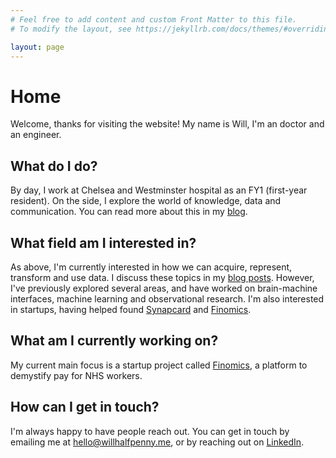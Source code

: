 ```yaml
---
# Feel free to add content and custom Front Matter to this file.
# To modify the layout, see https://jekyllrb.com/docs/themes/#overriding-theme-defaults

layout: page
---
```


# Home

Welcome, thanks for visiting the website! My name is Will, I'm an doctor and an engineer.

## What do I do?

By day, I work at Chelsea and Westminster hospital as an FY1 (first-year resident). On the side, I explore the world of knowledge, data and communication. You can read more about this in my [blog](/blog).

## What field am I interested in?

As above, I'm currently interested in how we can acquire, represent, transform and use data. I discuss these topics in my [blog posts](/blog). However, I've previously explored several areas, and have worked on brain-machine interfaces, machine learning and observational research. I'm also interested in startups, having helped found [Synapcard](https://chromewebstore.google.com/detail/synapcard/cimngaoenacpjfodphiokngpleelamei?hl=en-GB&pli=1) and [Finomics](https://finomics.app).

## What am I currently working on?

My current main focus is a startup project called [Finomics](https://finomics.app), a platform to demystify pay for NHS workers.

## How can I get in touch?

I'm always happy to have people reach out. You can get in touch by emailing me at [hello@willhalfpenny.me](mailto:hello@willhalfpenny.me), or by reaching out on [LinkedIn](https://www.linkedin.com/in/willhalfpenny/).